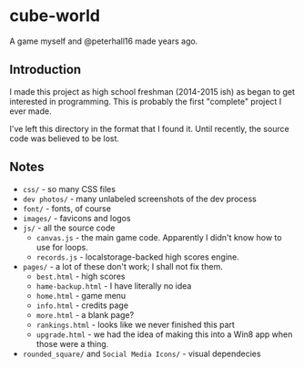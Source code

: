 # cube-world
A game myself and @peterhall16 made years ago.

## Introduction
I made this project as high school freshman (2014-2015 ish) as began to get
interested in programming. This is probably the first "complete" project I ever made.

I've left this directory in the format that I found it. Until recently, the
source code was believed to be lost.

## Notes
- `css/` - so many CSS files
- `dev photos/` - many unlabeled screenshots of the dev process
- `font/` - fonts, of course
- `images/` - favicons and logos
- `js/` - all the source code
  - `canvas.js` - the main game code. Apparently I didn't know how to use for loops.
  - `records.js` - localstorage-backed high scores engine.
- `pages/` - a lot of these don't work; I shall not fix them.
  - `best.html` - high scores
  - `hame-backup.html` - I have literally no idea
  - `home.html` - game menu
  - `info.html` - credits page
  - `more.html` - a blank page?
  - `rankings.html` - looks like we never finished this part
  - `upgrade.html` - we had the idea of making this into a Win8 app when those
    were a thing.
- `rounded_square/` and `Social Media Icons/` - visual dependecies